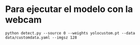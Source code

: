 # Para ejecutar el modelo con la webcam

`python detect.py --source 0 --weights yolocustom.pt --data data/customdata.yaml --imgsz 128`